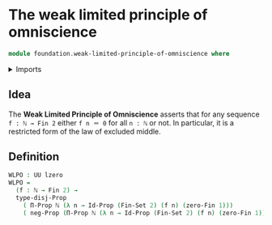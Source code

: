 # The weak limited principle of omniscience

```agda
module foundation.weak-limited-principle-of-omniscience where
```

<details><summary>Imports</summary>

```agda
open import elementary-number-theory.natural-numbers
open import foundation.disjunction
open import foundation.identity-types
open import foundation.negation
open import foundation.propositions
open import foundation.sets
open import foundation.universe-levels
open import univalent-combinatorics.standard-finite-types
```

</details>

## Idea

The **Weak Limited Principle of Omniscience** asserts that for any sequence `f : ℕ → Fin 2` either `f n ＝ 0` for all `n : ℕ` or not. In particular, it is a restricted form of the law of excluded middle.

## Definition

```agda
WLPO : UU lzero
WLPO =
  (f : ℕ → Fin 2) →
  type-disj-Prop
    ( Π-Prop ℕ (λ n → Id-Prop (Fin-Set 2) (f n) (zero-Fin 1)))
    ( neg-Prop (Π-Prop ℕ (λ n → Id-Prop (Fin-Set 2) (f n) (zero-Fin 1))))
```
